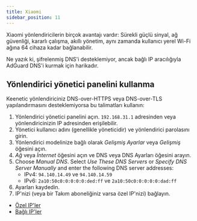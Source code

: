 ```yaml
---
title: Xiaomi
sidebar_position: 11
---
```


Xiaomi yönlendiricilerin birçok avantajı vardır: Sürekli güçlü sinyal, ağ güvenliği, kararlı çalışma, akıllı yönetim, aynı zamanda kullanıcı yerel Wi-Fi ağına 64 cihaza kadar bağlanabilir.

Ne yazık ki, şifrelenmiş DNS'i desteklemiyor, ancak bağlı IP aracılığıyla AdGuard DNS'i kurmak için harikadır.

## Yönlendirici yönetici panelini kullanma

Keenetic yönlendiriciniz DNS-over-HTTPS veya DNS-over-TLS yapılandırmasını desteklemiyorsa bu talimatları kullanın:

1. Yönlendirici yönetici panelini açın. `192.168.31.1` adresinden veya yönlendiricinizin IP adresinden erişilebilir.
2. Yönetici kullanıcı adını (genellikle yöneticidir) ve yönlendirici parolasını girin.
3. Yönlendirici modelinize bağlı olarak _Gelişmiş Ayarlar_ veya _Gelişmiş_ öğesini açın.
4. _Ağ_ veya _İnternet_ öğesini açın ve DNS veya DNS Ayarları öğesini arayın.
5. Choose _Manual DNS_. Select _Use These DNS Servers_ or _Specify DNS Server Manually_ and enter the following DNS server addresses:
   - IPv4: `94.140.14.49` ve `94.140.14.59`
   - IPv6: `2a10:50c0:0:0:0:0:ded:ff` ve `2a10:50c0:0:0:0:0:dad:ff`
6. Ayarları kaydedin.
7. IP'nizi (veya bir Takım aboneliğiniz varsa özel IP'nizi) bağlayın.

- [Özel IP'ler](/private-dns/connect-devices/other-options/dedicated-ip.md)
- [Bağlı IP'ler](/private-dns/connect-devices/other-options/linked-ip.md)
